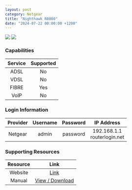 ```yaml
---
layout: post
category: Netgear
title: "Nighthawk R8000"
date: "2024-07-22 00:00:00 +1200"
---
```

<img src="https://www.netgear.com/cid/fit/1024x633/to/jpg/https/www.netgear.com/media/B1_r8000_32_tcm148-139420.png" class="modem_image">
<img src="https://www.netgear.com/cid/fit/1024x633/to/jpg/https/www.netgear.com/media/R8000_productcarousel_3_tcm148-96365.png" class="modem_image">

### Capabilities

| Service | Supported |
| :-: | :-: |
| ADSL | No |
| VDSL | No |
| FIBRE | Yes |
| VoIP | No |

### Login Information

| Provider | Username | Password | IP Address |
| :-: | :-: | :-: | :-: |
| Netgear | admin | password | 192.168.1.1<br>routerlogin.net |

### Supporting Resources

| Resource | Link |
| :-: | :-: |
| Website | [Link](https://www.netgear.com/home/wifi/routers/r8000/) |
| Manual | [View / Download](https://www.downloads.netgear.com/files/GDC/R8000/R8000_UM_EN.pdf) |
